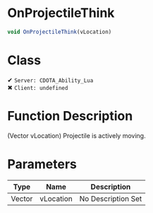 # OnProjectileThink
```js	
void OnProjectileThink(vLocation)
```
# Class
✔ `Server: CDOTA_Ability_Lua`  
✖ `Client: undefined`  

# Function Description
(Vector vLocation) Projectile is actively moving.
# Parameters
Type|Name|Description
--|--|--
Vector|vLocation|No Description Set
